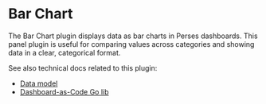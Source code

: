 # Bar Chart

The Bar Chart plugin displays data as bar charts in Perses dashboards. This panel plugin is useful for comparing values across categories and showing data in a clear, categorical format.

See also technical docs related to this plugin:

- [Data model](./model.md)
- [Dashboard-as-Code Go lib](./go-sdk.md)
